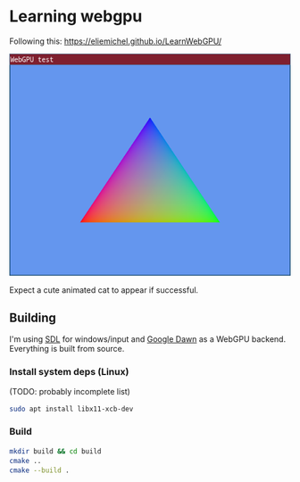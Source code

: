 # Learning webgpu

Following this: https://eliemichel.github.io/LearnWebGPU/

![triangle](screenshots/1_triangle.png)

Expect a cute animated cat to appear if successful.

## Building

I'm using [SDL](https://github.com/libsdl-org/SDL) for windows/input and [Google Dawn](https://github.com/google/dawn) as a WebGPU backend. Everything is built from source.

### Install system deps (Linux)

(TODO: probably incomplete list)

```sh
sudo apt install libx11-xcb-dev
```

### Build

```sh
mkdir build && cd build
cmake ..
cmake --build .
```
